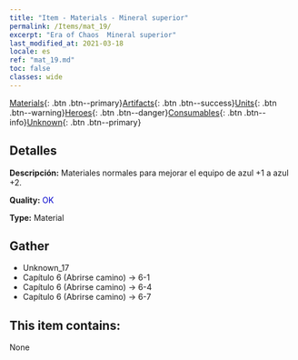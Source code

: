 ```yaml
---
title: "Item - Materials - Mineral superior"
permalink: /Items/mat_19/
excerpt: "Era of Chaos  Mineral superior"
last_modified_at: 2021-03-18
locale: es
ref: "mat_19.md"
toc: false
classes: wide
---
```

 [Materials](/es/Items/){: .btn .btn--primary}[Artifacts](/es/Items/Artifacts/){: .btn .btn--success}[Units](/es/Items/Units/){: .btn .btn--warning}[Heroes](/es/Items/Heroes/){: .btn .btn--danger}[Consumables](/es/Items/Consumables/){: .btn .btn--info}[Unknown](/es/Items/Unknown/){: .btn .btn--primary}

## Detalles
 **Descripción:** Materiales normales para mejorar el equipo de azul +1 a azul +2.

 **Quality:** <span style="color: #0000CD">OK</span>

 **Type:** Material

## Gather

*    Unknown_17 
*    Capítulo 6 (Abrirse camino) -> 6-1 
*    Capítulo 6 (Abrirse camino) -> 6-4 
*    Capítulo 6 (Abrirse camino) -> 6-7 

## This item contains:

  None

